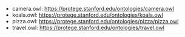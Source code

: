 - camera.owl: https://protege.stanford.edu/ontologies/camera.owl
- koala.owl: https://protege.stanford.edu/ontologies/koala.owl
- pizza.owl: https://protege.stanford.edu/ontologies/pizza/pizza.owl
- travel.owl: https://protege.stanford.edu/ontologies/travel.owl
